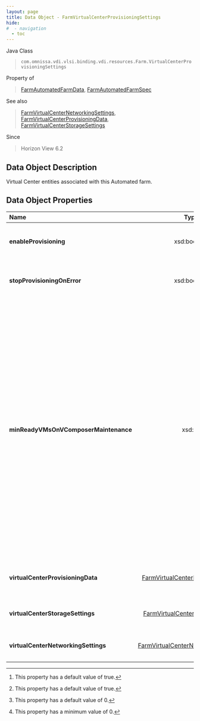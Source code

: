```yaml
---
layout: page
title: Data Object - FarmVirtualCenterProvisioningSettings
hide:
#  - navigation
  - toc
---
```






Java Class
> `com.omnissa.vdi.vlsi.binding.vdi.resources.Farm.VirtualCenterProvisioningSettings`

Property of
> [FarmAutomatedFarmData](vdi.resources.Farm.AutomatedFarmData.md#field_detail), [FarmAutomatedFarmSpec](vdi.resources.Farm.AutomatedFarmSpec.md#field_detail)

See also
> [FarmVirtualCenterNetworkingSettings](vdi.resources.Farm.VirtualCenterNetworkingSettings.md), [FarmVirtualCenterProvisioningData](vdi.resources.Farm.VirtualCenterProvisioningData.md), [FarmVirtualCenterStorageSettings](vdi.resources.Farm.VirtualCenterStorageSettings.md)

Since
> Horizon View 6.2


## Data Object Description

Virtual Center entities associated with this Automated farm.

## Data Object Properties

 Name | Type | Description
:---|:---:|:---
**enableProvisioning**|  xsd:boolean|  Whether to enable provisioning immediately. [^6]
**stopProvisioningOnError**|  xsd:boolean|  Whether provisioning on all VMs stops on error. [^6]
**minReadyVMsOnVComposerMaintenance**|  xsd:int|  Minimum number of ready (provisioned) RDS Servers during View Composer maintenance operations. Use this setting to perform machine maintenance operations in a rolling fashion. Increasing this count may decrease the concurrency for View Composer operations for the automated farm. This is applicable only in the case of linked-clone Automated farm. [^19] [^72]
**virtualCenterProvisioningData**| [FarmVirtualCenterProvisioningData](vdi.resources.Farm.VirtualCenterProvisioningData.md)|  Virtual center entities used for provisioning.
**virtualCenterStorageSettings**| [FarmVirtualCenterStorageSettings](vdi.resources.Farm.VirtualCenterStorageSettings.md)|  Virtual Center storage settings.
**virtualCenterNetworkingSettings**| [FarmVirtualCenterNetworkingSettings](vdi.resources.Farm.VirtualCenterNetworkingSettings.md)|  Virtual Center networking settings.


 


[^6]: This property has a default value of true.
[^19]: This property has a default value of 0.
[^72]: This property has a minimum value of 0.